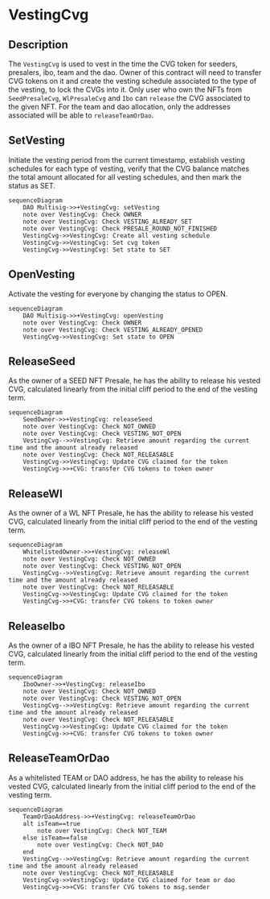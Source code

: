 # VestingCvg

## Description

The `VestingCvg` is used to vest in the time the CVG token for seeders, presalers, ibo, team and the dao.
Owner of this contract will need to transfer CVG tokens on it and create the vesting schedule associated to the type of the vesting, to lock the CVGs into it.
Only user who own the NFTs from `SeedPresaleCvg`, `WlPresaleCvg` and `Ibo` can `release` the CVG associated to the given NFT.
For the team and dao allocation, only the addresses associated will be able to `releaseTeamOrDao`.

## SetVesting

Initiate the vesting period from the current timestamp, establish vesting schedules for each type of vesting, verify that the CVG balance matches the total amount allocated for all vesting schedules, and then mark the status as SET.

```mermaid
sequenceDiagram
    DAO Multisig->>+VestingCvg: setVesting
    note over VestingCvg: Check OWNER
    note over VestingCvg: Check VESTING_ALREADY_SET
    note over VestingCvg: Check PRESALE_ROUND_NOT_FINISHED
    VestingCvg->>VestingCvg: Create all vesting schedule
    VestingCvg->>VestingCvg: Set cvg token
    VestingCvg->>VestingCvg: Set state to SET
```

## OpenVesting

Activate the vesting for everyone by changing the status to OPEN.

```mermaid
sequenceDiagram
    DAO Multisig->>+VestingCvg: openVesting
    note over VestingCvg: Check OWNER
    note over VestingCvg: Check VESTING_ALREADY_OPENED
    VestingCvg->>VestingCvg: Set state to OPEN
```

## ReleaseSeed

As the owner of a SEED NFT Presale, he has the ability to release his vested CVG, calculated linearly from the initial cliff period to the end of the vesting term.

```mermaid
sequenceDiagram
    SeedOwner->>+VestingCvg: releaseSeed
    note over VestingCvg: Check NOT_OWNED
    note over VestingCvg: Check VESTING_NOT_OPEN
    VestingCvg-->>VestingCvg: Retrieve amount regarding the current time and the amount already released
    note over VestingCvg: Check NOT_RELEASABLE
    VestingCvg->>VestingCvg: Update CVG claimed for the token
    VestingCvg->>+CVG: transfer CVG tokens to token owner
```

## ReleaseWl

As the owner of a WL NFT Presale, he has the ability to release his vested CVG, calculated linearly from the initial cliff period to the end of the vesting term.

```mermaid
sequenceDiagram
    WhitelistedOwner->>+VestingCvg: releaseWl
    note over VestingCvg: Check NOT_OWNED
    note over VestingCvg: Check VESTING_NOT_OPEN
    VestingCvg-->>VestingCvg: Retrieve amount regarding the current time and the amount already released
    note over VestingCvg: Check NOT_RELEASABLE
    VestingCvg->>VestingCvg: Update CVG claimed for the token
    VestingCvg->>+CVG: transfer CVG tokens to token owner
```

## ReleaseIbo

As the owner of a IBO NFT Presale, he has the ability to release his vested CVG, calculated linearly from the initial cliff period to the end of the vesting term.

```mermaid
sequenceDiagram
    IboOwner->>+VestingCvg: releaseIbo
    note over VestingCvg: Check NOT_OWNED
    note over VestingCvg: Check VESTING_NOT_OPEN
    VestingCvg-->>VestingCvg: Retrieve amount regarding the current time and the amount already released
    note over VestingCvg: Check NOT_RELEASABLE
    VestingCvg->>VestingCvg: Update CVG claimed for the token
    VestingCvg->>+CVG: transfer CVG tokens to token owner
```

## ReleaseTeamOrDao

As a whitelisted TEAM or DAO address, he has the ability to release his vested CVG, calculated linearly from the initial cliff period to the end of the vesting term.

```mermaid
sequenceDiagram
    TeamOrDaoAddress->>+VestingCvg: releaseTeamOrDao
    alt isTeam==true
        note over VestingCvg: Check NOT_TEAM
    else isTeam==false
        note over VestingCvg: Check NOT_DAO
    end
    VestingCvg-->>VestingCvg: Retrieve amount regarding the current time and the amount already released
    note over VestingCvg: Check NOT_RELEASABLE
    VestingCvg->>VestingCvg: Update CVG claimed for team or dao
    VestingCvg->>+CVG: transfer CVG tokens to msg.sender
```
